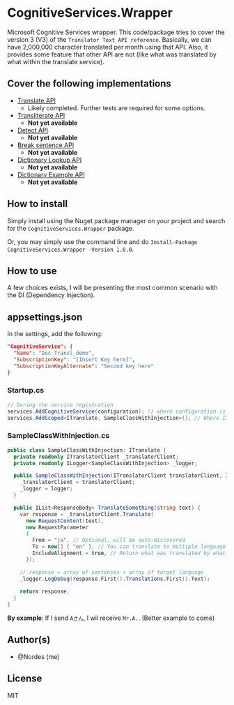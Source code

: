 # CognitiveServices.Wrapper
Microsoft Cognitive Services wrapper. This code/package tries to cover the version 3 (V3) of the `Translator Text API reference`. Basically, we can have 2,000,000 character translated per month using that API. Also, it provides some feature that other API are not (like what was translated by what within the translate service).

## Cover the following implementations
- [Translate API](https://docs.microsoft.com/en-us/azure/cognitive-services/translator/reference/v3-0-translate?tabs=curl)
    - Likely completed. Further tests are required for some options.
- [Transliterate API](https://docs.microsoft.com/en-us/azure/cognitive-services/translator/reference/v3-0-transliterate?tabs=curl)
    - **Not yet available**
- [Detect API](https://docs.microsoft.com/en-us/azure/cognitive-services/translator/reference/v3-0-detect?tabs=curl)
    - **Not yet available**
- [Break sentence API](https://docs.microsoft.com/en-us/azure/cognitive-services/translator/reference/v3-0-break-sentence?tabs=curl)
    - **Not yet available**
- [Dictionary Lookup API](https://docs.microsoft.com/en-us/azure/cognitive-services/translator/reference/v3-0-dictionary-lookup?tabs=curl)
    - **Not yet available**
- [Dictionary Example API](https://docs.microsoft.com/en-us/azure/cognitive-services/translator/reference/v3-0-dictionary-examples?tabs=curl)
    - **Not yet available**
## How to install
Simply install using the Nuget package manager on your project and search for the `CognitiveServices.Wrapper` package.

Or, you may simply use the command line and do `Install-Package CognitiveServices.Wrapper -Version 1.0.0`.

## How to use
A few choices exists, I will be presenting the most common scenario with the DI (Dependency Injection).

## appsettings.json
In the settings, add the following: 
```json
"CognitiveService": {
  "Name": "Doc_Transl_demo",
  "SubscriptionKey": "[Insert Key here]",
  "SubscriptionKeyAlternate": "Second key here"
}
```

### Startup.cs
```csharp
// During the service registration
services.AddCognitiveService(configuration); // where configuration is IConfiguration
services.AddScoped<ITranslate, SampleClassWithInjection>(); // Where ITranslate is your own interface, not something required.
```

### SampleClassWithInjection.cs
```csharp
public class SampleClassWithInjection: ITranslate {
  private readonly ITranslatorClient _translatorClient;
  private readonly ILogger<SampleClassWithInjection> _logger;

  public SampleClassWithInjection(ITranslatorClient translatorClient, ILogger<SampleClassWithInjection> logger) {
    _translatorClient = translatorClient;
    _logger = logger;
  }

  public IList<ResponseBody> TranslateSomething(string text) {
    var response = _translatorClient.Translate(
      new RequestContent(text),
      new RequestParameter
      {
        From = "ja", // Optional, will be auto-discovered
        To = new[] { "en" }, // You can translate to multiple language at once.
        IncludeAlignment = true, // Return what was translated by what. (see documentation)
      });

    // response = array of sentenses + array of target language
    _logger.LogDebug(response.First().Translations.First().Text);
    
    return response;
  }
}
```

**By example**: If I send `Aさん`, I wil receive `Mr.A.`. (Better example to come)

## Author(s)
- @Nordes (me)

## License
MIT